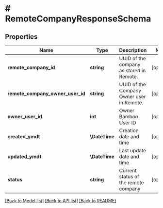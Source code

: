 # # RemoteCompanyResponseSchema

## Properties

Name | Type | Description | Notes
------------ | ------------- | ------------- | -------------
**remote_company_id** | **string** | UUID of the company as stored in Remote. | [optional]
**remote_company_owner_user_id** | **string** | UUID of the Company Owner user in Remote. | [optional]
**owner_user_id** | **int** | Owner Bamboo User ID | [optional]
**created_ymdt** | **\DateTime** | Creation date and time | [optional]
**updated_ymdt** | **\DateTime** | Last update date and time | [optional]
**status** | **string** | Current status of the remote company | [optional]

[[Back to Model list]](../../README.md#models) [[Back to API list]](../../README.md#endpoints) [[Back to README]](../../README.md)

